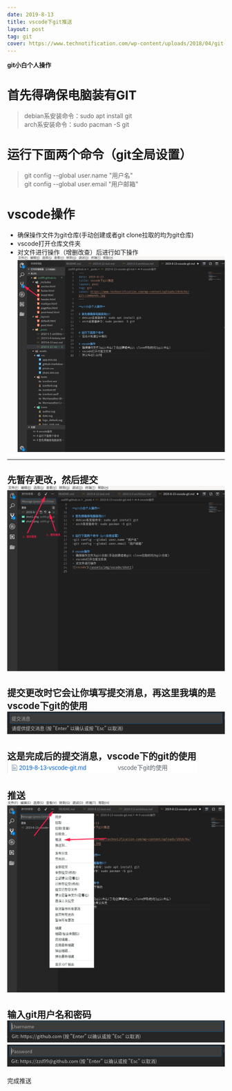 ```yaml
---
date: 2019-8-13
title: vscode下git推送
layout: post
tag: git
cover: https://www.technotification.com/wp-content/uploads/2018/04/git-commands.jpg
---
```


**git小白个人操作**

# 首先得确保电脑装有GIT
> debian系安装命令：sudo apt install git  
> arch系安装命令：sudo pacman -S git  

# 运行下面两个命令（git全局设置）
>git config --global user.name "用户名"   
>git config --global user.email "用户邮箱"

# vscode操作
+ 确保操作文件为git仓库(手动创建或者git clone拉取的均为git仓库)
+ vscode打开仓库文件夹
+ 对文件进行操作（增删改查）后进行如下操作  
![vscode1](/assets/img/vscode-git-1.png)  
----
先暂存更改，然后提交
![vscode2](/assets/img/vscode-git-2.png)  
----
提交更改时它会让你填写提交消息，再这里我填的是vscode下git的使用   
![vscode3](/assets/img/vscode-git-3.png) 
----
这是完成后的提交消息，vscode下的git的使用  
![vscode4](/assets/img/vscode-git-4.png)  
----
推送
![vscode5](/assets/img/vscode-git-5.png) 
----
输入git用户名和密码  
![vscode6](/assets/img/vscode-git-6.png)  
![vscode7](/assets/img/vscode-git-7.png)  
----
完成推送
